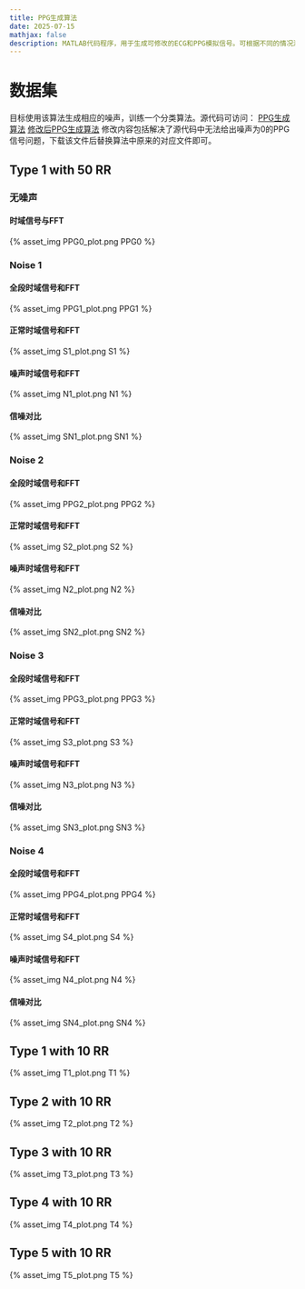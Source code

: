 ```yaml
---
title: PPG生成算法
date: 2025-07-15
mathjax: false
description: MATLAB代码程序，用于生成可修改的ECG和PPG模拟信号。可根据不同的情况添加噪声，用来模拟真实情况下的测量情况。可以灵活修改信号长度，采样频率（PPG - 75 to 1000 Hz；ECG - 250 to 1000 Hz），非正常ECG时间和噪声类型与强度。
---
```


# 数据集
目标使用该算法生成相应的噪声，训练一个分类算法。源代码可访问：
[PPG生成算法](https://nuage.lip6.fr/index.php/s/Mg2r8KswAPrE9Ta)
[修改后PPG生成算法](https://nuage.lip6.fr/index.php/s/NmpaTdCfmtRt6fX)
修改内容包括解决了源代码中无法给出噪声为0的PPG信号问题，下载该文件后替换算法中原来的对应文件即可。
## Type 1 with 50 RR
### 无噪声
#### 时域信号与FFT
{% asset_img PPG0_plot.png PPG0 %}
### Noise 1
#### 全段时域信号和FFT
{% asset_img PPG1_plot.png PPG1 %}
#### 正常时域信号和FFT
{% asset_img S1_plot.png S1 %}
#### 噪声时域信号和FFT
{% asset_img N1_plot.png N1 %}
#### 信噪对比
{% asset_img SN1_plot.png SN1 %}
### Noise 2
#### 全段时域信号和FFT
{% asset_img PPG2_plot.png PPG2 %}
#### 正常时域信号和FFT
{% asset_img S2_plot.png S2 %}
#### 噪声时域信号和FFT
{% asset_img N2_plot.png N2 %}
#### 信噪对比
{% asset_img SN2_plot.png SN2 %}
### Noise 3
#### 全段时域信号和FFT
{% asset_img PPG3_plot.png PPG3 %}
#### 正常时域信号和FFT
{% asset_img S3_plot.png S3 %}
#### 噪声时域信号和FFT
{% asset_img N3_plot.png N3 %}
#### 信噪对比
{% asset_img SN3_plot.png SN3 %}
### Noise 4
#### 全段时域信号和FFT
{% asset_img PPG4_plot.png PPG4 %}
#### 正常时域信号和FFT
{% asset_img S4_plot.png S4 %}
#### 噪声时域信号和FFT
{% asset_img N4_plot.png N4 %}
#### 信噪对比
{% asset_img SN4_plot.png SN4 %}
## Type 1 with 10 RR
{% asset_img T1_plot.png T1 %}
## Type 2 with 10 RR
{% asset_img T2_plot.png T2 %}
## Type 3 with 10 RR
{% asset_img T3_plot.png T3 %}
## Type 4 with 10 RR
{% asset_img T4_plot.png T4 %}
## Type 5 with 10 RR
{% asset_img T5_plot.png T5 %}
